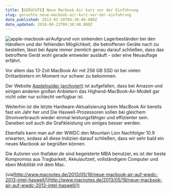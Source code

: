 ```yaml
---
title: [GERÜCHTE] Neue Macbook Air kurz vor der Einführung
slug: geruchte-neue-macbook-air-kurz-vor-der-einfuhrung
date_published: 2013-05-20T08:30:40.000Z
date_updated: 2018-08-22T09:38:48.000Z
---
```


![apple-macbook-air](//picdump.thafaker.de/2012/05/apple-macbook-air-125x125.jpg)Aufgrund von sinkenden Lagerbeständen bei den Händlern und der fehlenden Möglichkeit, die betroffenen Geräte nach zu bestellen, lässt bei Apple immer ziemlich genau darauf schließen, dass das betroffene Gerät wohl gerade entweder ausläuft - oder eine Neuauflage erfährt. 

Vor allem das 13-Zoll MacBook Air mit 256 GB SSD ist bei vielen Drittanbietern im Moment nur schwer zu bekommen.

Der Website [AppleInsider (archiviert)](http://web.archive.org/web/20130607113837/http://appleinsider.com:80/articles/13/05/17/macbook-air-inventory-begins-dwindling-ahead-of-apples-wwdc) ist aufgefallen, dass bei Amazon und einigen anderen großen Anbietern das Highend-MacBook-Air-Modell gar nicht oder nur schlecht verfügbar ist.

Weiterhin ist die letzte Hardware-Aktualisierung beim MacBook Air bereits fast ein Jahr her und Die Haswell-Prozessoren sollen bei gleichem Stromverbrauch wieder einmal leistungsfähiger und effizienter sein. Daneben soll auch die Grafikleistung um einiges besser werden.

Ebenfalls kann man auf der WWDC den Mountain Lion Nachfolger 10.9 erwarten, sodass all diese Indizien darauf schließen, dass wir sehr bald ein neues Macbook air begrüßen können.

Die Autoren von thafaker.de sind begeisterte MBA benutzer, es ist der beste Kompromiss aus Tragbarkeit, Akkulaufzeit, vollständigem Computer und eben Mobilität mit dem Mac.

(via[http://www.macnotes.de/2013/05/19/neue-macbook-air-auf-wwdc-2013-intel-haswell/](http://www.macnotes.de/2013/05/19/neue-macbook-air-auf-wwdc-2013-intel-haswell/))
